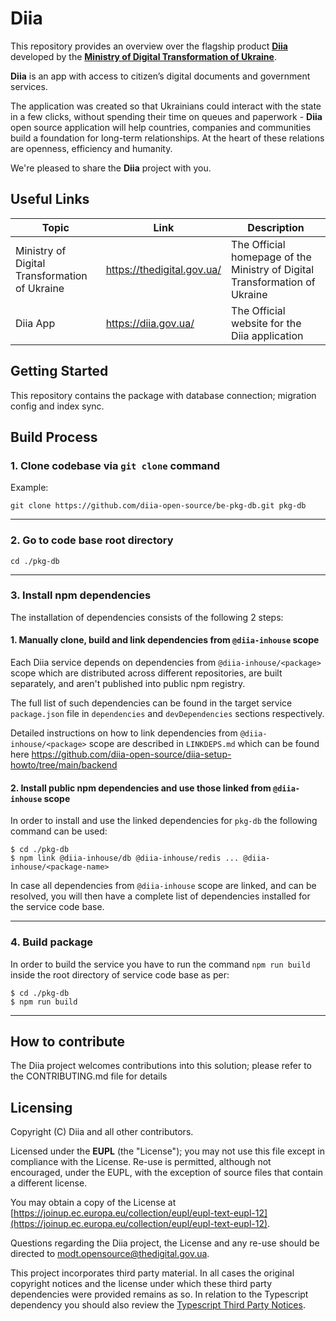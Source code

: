 # Diia

This repository provides an overview over the flagship product [**Diia**](https://diia.gov.ua/) developed by the [**Ministry of Digital Transformation of Ukraine**](https://thedigital.gov.ua/).

**Diia** is an app with access to citizen’s digital documents and government services.

The application was created so that Ukrainians could interact with the state in a few clicks, without spending their time on queues and paperwork - **Diia** open source application will help countries, companies and communities build a foundation for long-term relationships. At the heart of these relations are openness, efficiency and humanity.

We're pleased to share the **Diia** project with you.

## Useful Links

| Topic                                         | Link                       | Description                                                                |
| --------------------------------------------- | -------------------------- | -------------------------------------------------------------------------- |
| Ministry of Digital Transformation of Ukraine | https://thedigital.gov.ua/ | The Official homepage of the Ministry of Digital Transformation of Ukraine |
| Diia App                                      | https://diia.gov.ua/       | The Official website for the Diia application                              |

## Getting Started

This repository contains the package with database connection; migration config and index sync.

## Build Process

### **1. Clone codebase via `git clone` command**

Example:

```
git clone https://github.com/diia-open-source/be-pkg-db.git pkg-db
```

---

### **2. Go to code base root directory**

```
cd ./pkg-db
```

---

### **3. Install npm dependencies**

The installation of dependencies consists of the following 2 steps:

#### **1. Manually clone, build and link dependencies from `@diia-inhouse` scope**

Each Diia service depends on dependencies from `@diia-inhouse/<package>` scope which are distributed across different repositories, are built separately, and aren't published into public npm registry.

The full list of such dependencies can be found in the target service `package.json` file in `dependencies` and `devDependencies` sections respectively.

Detailed instructions on how to link dependencies from `@diia-inhouse/<package>` scope are described in `LINKDEPS.md` which can be found here
https://github.com/diia-open-source/diia-setup-howto/tree/main/backend

#### **2. Install public npm dependencies and use those linked from `@diia-inhouse` scope**

In order to install and use the linked dependencies for `pkg-db` the following command can be used:

```
$ cd ./pkg-db
$ npm link @diia-inhouse/db @diia-inhouse/redis ... @diia-inhouse/<package-name>
```

In case all dependencies from `@diia-inhouse` scope are linked, and can be resolved, you will then have a complete list of dependencies installed for the service code base.

---

### **4. Build package**

In order to build the service you have to run the command `npm run build` inside the root directory of service code base as per:

```
$ cd ./pkg-db
$ npm run build
```

---

## How to contribute

The Diia project welcomes contributions into this solution; please refer to the CONTRIBUTING.md file for details

## Licensing

Copyright (C) Diia and all other contributors.

Licensed under the **EUPL** (the "License"); you may not use this file except in compliance with the License. Re-use is permitted, although not encouraged, under the EUPL, with the exception of source files that contain a different license.

You may obtain a copy of the License at [https://joinup.ec.europa.eu/collection/eupl/eupl-text-eupl-12](https://joinup.ec.europa.eu/collection/eupl/eupl-text-eupl-12).

Questions regarding the Diia project, the License and any re-use should be directed to [modt.opensource@thedigital.gov.ua](mailto:modt.opensource@thedigital.gov.ua).

This project incorporates third party material. In all cases the original copyright notices and the license under which these third party dependencies were provided remains as so. In relation to the Typescript dependency you should also review the [Typescript Third Party Notices](https://github.com/microsoft/TypeScript/blob/9684ba6b0d73c37546ada901e5d0a5324de7fc1d/ThirdPartyNoticeText.txt).
